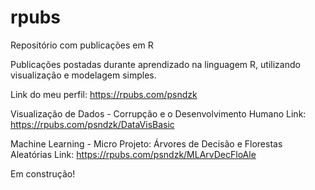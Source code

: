 # rpubs
Repositório com publicações em R

Publicações postadas durante aprendizado na linguagem R, utilizando visualização e modelagem simples.

Link do meu perfil: https://rpubs.com/psndzk

Visualização de Dados - Corrupção e o Desenvolvimento Humano
Link: https://rpubs.com/psndzk/DataVisBasic

Machine Learning - Micro Projeto: Árvores de Decisão e Florestas Aleatórias
Link: https://rpubs.com/psndzk/MLArvDecFloAle

Em construção!
